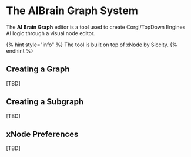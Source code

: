 # The AIBrain Graph System

The **AI Brain Graph** editor is a tool used to create Corgi/TopDown Engines AI logic through a visual node editor.

{% hint style="info" %}
The tool is built on top of [xNode](https://github.com/Siccity/xNode) by Siccity.
{% endhint %}

## Creating a Graph

\[TBD\]

## Creating a Subgraph

\[TBD\]

## xNode Preferences

\[TBD\]



